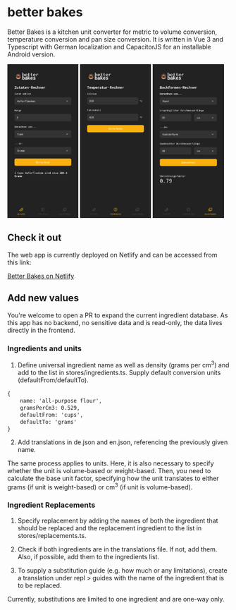 # better bakes

Better Bakes is a kitchen unit converter for metric to volume conversion, temperature conversion and pan size conversion. It is written in Vue 3 and Typescript with German localization and CapacitorJS for an installable Android version.

<p>
  <img src="public/screenshots/ingredients.png" width="32%" />
  <img src="public/screenshots/temps.png" width="32%" />
    <img src="public/screenshots/pansizes.png" width="32%" />
</p>

## Check it out

The web app is currently deployed on Netlify and can be accessed from this link:

[Better Bakes on Netlify](https://better-bakes.netlify.app/)

## Add new values

You're welcome to open a PR to expand the current ingredient database. As this app has no backend, no sensitive data and is read-only, the data lives directly in the frontend.

### Ingredients and units

1. Define universal ingredient name as well as density (grams per cm<sup>3</sup>) and add to the list in stores/ingredients.ts. Supply default conversion units (defaultFrom/defaultTo).

```
{
    name: 'all-purpose flour',
    gramsPerCm3: 0.529,
    defaultFrom: 'cups',
    defaultTo: 'grams'
}
```

2. Add translations in de.json and en.json, referencing the previously given name.

The same process applies to units. Here, it is also necessary to specify whether the unit is volume-based or weight-based. Then, you need to calculate the base unit factor, specifying how the unit translates to either grams (if unit is weight-based) or cm<sup>3</sup> (if unit is volume-based).

### Ingredient Replacements

1. Specify replacement by adding the names of both the ingredient that should be replaced and the replacement ingredient to the list in stores/replacements.ts.

2. Check if both ingredients are in the translations file. If not, add them. Also, if possible, add them to the ingredients list.

3. To supply a substitution guide (e.g. how much or any limitations), create a translation under repl > guides with the name of the ingredient that is to be replaced.

Currently, substitutions are limited to one ingredient and are one-way only.



